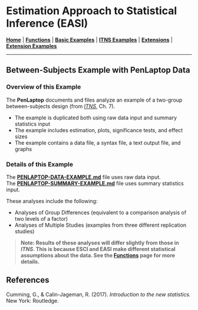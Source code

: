 # Estimation Approach to Statistical Inference (EASI)

[**Home**](https://github.com/cwendorf/EASI/) | 
[**Functions**](https://github.com/cwendorf/EASI/tree/master/A-Functions) | 
[**Basic Examples**](https://github.com/cwendorf/EASI/tree/master/B-BasicExamples) | 
[**ITNS Examples**](https://github.com/cwendorf/EASI/tree/master/C-ITNSExamples) | 
[**Extensions**](https://github.com/cwendorf/EASI/tree/master/D-Extensions) | 
[**Extension Examples**](https://github.com/cwendorf/EASI/tree/master/E-ExtensionExamples) 

---

## Between-Subjects Example with PenLaptop Data

### Overview of this Example

The **PenLaptop** documents and files analyze an example of a two-group between-subjects design (from _[ITNS](https://thenewstatistics.com/itns/ "Introduction to the New Statistics")_, Ch. 7).

- The example is duplicated both using raw data input and summary statistics input
- The example includes estimation, plots, significance tests, and effect sizes
- The example contains a data file, a syntax file, a text output file, and graphs

### Details of this Example

The [**PENLAPTOP-DATA-EXAMPLE.md**](./PENLAPTOP-DATA-EXAMPLE.md) file uses raw data input.  
The [**PENLAPTOP-SUMMARY-EXAMPLE.md**](./PENLAPTOP-SUMMARY-EXAMPLE.md) file uses summary statistics input.  

These analyses include the following:

- Analyses of Group Differences (equivalent to a comparison analysis of two levels of a factor)
- Analyses of Multiple Studies (examples from three different replication studies)

> **Note: Results of these analyses will differ slightly from those in _ITNS_. This is because ESCI and EASI make different statistical assumptions about the data. See the [**Functions**](https://github.com/cwendorf/EASI/tree/master/A-Functions) page for more details.**

## References

Cumming, G., & Calin-Jageman, R. (2017). _Introduction to the new statistics._ New York: Routledge.
